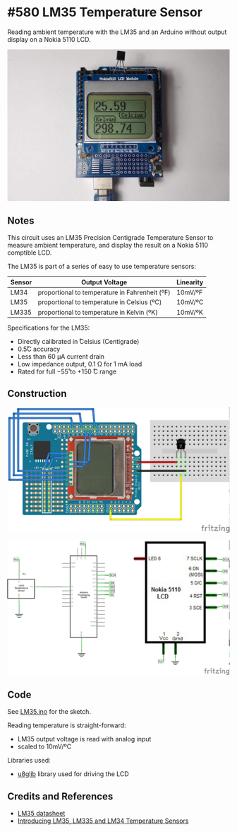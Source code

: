# #580 LM35 Temperature Sensor

Reading ambient temperature with the LM35 and an Arduino without output display on a Nokia 5110 LCD.

![Build](./assets/LM35_build.jpg?raw=true)

## Notes

This circuit uses an LM35 Precision Centigrade Temperature Sensor to measure ambient temperature,
and display the result on a Nokia 5110 comptible LCD.

The LM35 is part of a series of easy to use temperature sensors:

| Sensor | Output Voltage                                 | Linearity |
|--------|------------------------------------------------|-----------|
| LM34   | proportional to temperature in Fahrenheit (ºF) | 10mV/ºF   |
| LM35   | proportional to temperature in Celsius (ºC)    | 10mV/ºC   |
| LM335  | proportional to temperature in Kelvin (ºK)     | 10mV/ºK   |

Specifications for the LM35:

* Directly calibrated in ̊Celsius (Centigrade)
* 0.5̊C accuracy
* Less than 60 μA current drain
* Low impedance output, 0.1 Ω for 1 mA load
* Rated for full −55̊ to +150 ̊C range


## Construction

![Breadboard](./assets/LM35_bb.jpg?raw=true)

![Schematic](./assets/LM35_schematic.jpg?raw=true)

## Code

See [LM35.ino](./LM35.ino) for the sketch.

Reading temperature is straight-forward:

* LM35 output voltage is read with analog input
* scaled to 10mV/ºC

Libraries used:

* [u8glib](https://github.com/olikraus/U8glib_Arduino) library used for driving the LCD

## Credits and References

* [LM35 datasheet](https://www.futurlec.com/Linear/LM35DZ.shtml)
* [Introducing LM35, LM335 and LM34 Temperature Sensors](https://randomnerdtutorials.com/arduino-lm35-lm335-lm34-temperature-sensor/)
